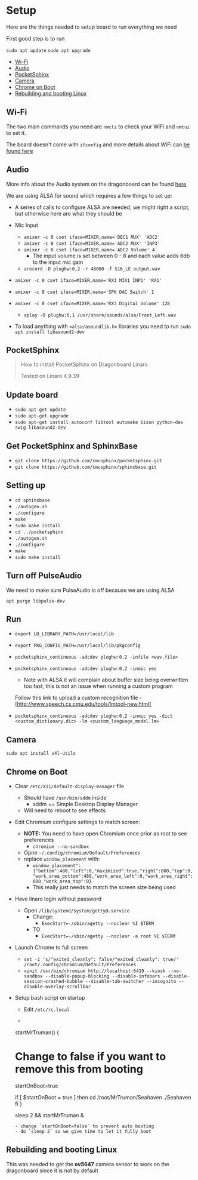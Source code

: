 # Setup

Here are the things needed to setup board to run everything we need

First good step is to run
	
`sudo apt update`
`sudo apt upgrade`

- [Wi-Fi](#wi-fi)
- [Audio](#audio)
- [PocketSphinx](#pocketsphinx)
- [Camera](#camera)
- [Chrome on Boot](#chrome-on-boot)
- [Rebuilding and booting Linux](#rebuilding-and-booting-linux)

## Wi-Fi

The two main commands you need are `nmcli` to check your WiFi and `nmtui` to set it.

The board doesn't come with `ifconfig` and more details about WiFi can [be found here](https://developer.qualcomm.com/mlh)

## Audio

More info about the Audio system on the dragonboard can be found [here](https://developer.qualcomm.com/qfile/29468/lm80-p0436-43_stereocontaudioroutappnote.pdf)

We are using ALSA for sound which requires a few things to set up:

- A series of calls to configure ALSA are needed, we might right a script, but otherwise here are what they should be
- Mic Input
	- `amixer -c 0 cset iface=MIXER,name='DEC1 MUX' 'ADC2'`
	- `amixer -c 0 cset iface=MIXER,name='ADC2 MUX' 'INP3'`
	- `amixer -c 0 cset iface=MIXER,name='ADC2 Volume' 4`
		- The input volume is set between 0 - 8 and each value adds 6db to the input mic gain
	- `arecord -D plughw:0,2 -r 48000 -f S16_LE output.wav`
- `amixer -c 0 cset iface=MIXER,name='RX3 MIX1 INP1' 'RX1'`
- `amixer -c 0 cset iface=MIXER,name='SPK DAC Switch' 1`
- `amixer -c 0 cset iface=MIXER,name='RX3 Digital Volume' 128`
	- `aplay -D plughw:0,1 /usr/share/sounds/alsa/Front_Left.wav`

- To load anything with `<alsa/asoundlib.h>` libraries you need to run `sudo apt install libasound2-dev`

## PocketSphinx

> How to install PocketSphinx on Dragonboard Linaro
>
> Tested on Linaro 4.9.39

## Update board

- `sudo apt-get update`
- `sudo apt-get upgrade`
- `sudo apt-get install autoconf libtool automake bison python-dev swig libasound2-dev`

## Get PocketSphinx and SphinxBase

- `git clone https://github.com/cmusphinx/pocketsphinx.git`
- `git clone https://github.com/cmusphinx/sphinxbase.git`

## Setting up

- `cd sphinxbase`
- `./autogen.sh`
- `./configure`
- `make`
- `sudo make install`
- `cd ../pocketsphinx`
- `./autogen.sh`
- `./configure`
- `make`
- `sudo make install`

## Turn off PulseAudio

We need to make sure PulseAudio is off because we are using ALSA

`apt purge libpulse-dev`

## Run

- `export LD_LIBRARY_PATH=/usr/local/lib`
- `export PKG_CONFIG_PATH=/usr/local/lib/pkgconfig`

- `pocketsphinx_continuous -adcdev plughw:0,2 -infile <wav.file>`
- `pocketsphinx_continuous -adcdev plughw:0,2 -inmic yes`
    - Note with ALSA it will complain about buffer size being overwritten too fast, this is not an issue when running a custom program
   
   Follow this link to upload a custom recognition file - [http://www.speech.cs.cmu.edu/tools/lmtool-new.html]
- `pocketsphinx_continuous -adcdev plughw:0,2 -inmic yes -dict <custom_dictionary.dic> -lm <custom_language_model.lm>`

## Camera

`sudo apt install v4l-utils`

## Chrome on Boot

- Clear `/etc/X11/default-display-manager` file
	- Should have `/usr/bin/sddm` inside
		- sddm == Simple Desktop Display Manager
	- Will need to reboot to see effects
- Edit Chromium configure settings to match screen:
	- **NOTE:** You need to have open Chromium once prior as root to see preferences
		- `chromium --no-sandbox`
	- Opne `~/.config/chromium/Default/Preferences`
	- replace `window_placement` with:
		- `window_placement":{"bottom":480,"left":0,"maximized":true,"right":800,"top":0,"work_area_bottom":480,"work_area_left":0,"work_area_right":800,"work_area_top":0}`
		- This really just needs to match the screen size being used
- Have linaro login without password 
	- Open `/lib/systemd/system/getty@.service`
		- Change:
			- `ExecStart=-/sbin/agetty --noclear %I $TERM`
		- TO 
			- `ExecStart=-/sbin/agetty --noclear -a root %I $TERM`
- Launch Chrome to full screen
  	- `set -i 's/"exited_cleanly": false/"exited_cleanly": true/' /root/.config/chromium/Default/Preferences`
	- `xinit /usr/bin/chromium http://localhost:6419 --kiosk --no-sandbox --disable-popup-blocking --disable-infobars --disable-session-crashed-bubble --disable-tab-switcher --incognito --disable-overlay-scrollbar`
- Setup bash script on startup 
  - Edit `/etc/rc.local`
  - ```
  startMrTruman() {
    # Change to false  if you want to remove this from booting
    startOnBoot=true
    
    if [ $startOnBoot = true ]
    then
	cd /root/MrTruman/Seahaven
	./Seahaven
    fi
  }

  sleep 2 && startMrTruman &

  ```
  - change `startOnBoot=false` to prevent auto booting
  - do `sleep 2` so we give time to let it fully boot
  
## Rebuilding and booting Linux

This was needed to get the **ov5647** camera sensor to work on the dragonboard since it is not by default

